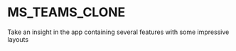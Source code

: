 # MS_TEAMS_CLONE
Take an insight in the app containing several features with some impressive layouts 
